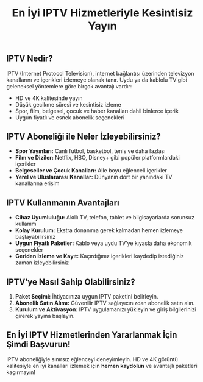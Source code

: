 <!DOCTYPE html>
<html lang="tr">
<head>
    <meta charset="UTF-8">
    <meta name="viewport" content="width=device-width, initial-scale=1.0">
    <meta name="title" content="En İyi IPTV Hizmetleri - Kesintisiz Canlı Yayın Deneyimi">
    <meta name="description" content="En kaliteli IPTV hizmetleriyle HD yayın keyfi yaşayın! Spor, film, dizi ve belgeselleri kesintisiz izlemek için hemen IPTV paketlerini keşfedin.">
    <meta name="keywords" content="IPTV, en iyi IPTV, canlı TV, HD IPTV, IPTV abonelik, kesintisiz yayın, spor kanalları, film kanalları">
</head>
<body>
    <header>
        <h1>En İyi IPTV Hizmetleriyle Kesintisiz Yayın</h1>
    </header>
    <section>
        <h2>IPTV Nedir?</h2>
        <p>IPTV (Internet Protocol Television), internet bağlantısı üzerinden televizyon kanallarını ve içerikleri izlemeye olanak tanır. Uydu ya da kablolu TV gibi geleneksel yöntemlere göre birçok avantajı vardır:</p>
        <ul>
            <li>HD ve 4K kalitesinde yayın</li>
            <li>Düşük gecikme süresi ve kesintisiz izleme</li>
            <li>Spor, film, belgesel, çocuk ve haber kanalları dahil binlerce içerik</li>
            <li>Uygun fiyatlı ve esnek abonelik seçenekleri</li>
        </ul>
    </section>
    <section>
        <h2>IPTV Aboneliği ile Neler İzleyebilirsiniz?</h2>
        <ul>
            <li><strong>Spor Yayınları:</strong> Canlı futbol, basketbol, tenis ve daha fazlası</li>
            <li><strong>Film ve Diziler:</strong> Netflix, HBO, Disney+ gibi popüler platformlardaki içerikler</li>
            <li><strong>Belgeseller ve Çocuk Kanalları:</strong> Aile boyu eğlenceli içerikler</li>
            <li><strong>Yerel ve Uluslararası Kanallar:</strong> Dünyanın dört bir yanındaki TV kanallarına erişim</li>
        </ul>
    </section>
    <section>
        <h2>IPTV Kullanmanın Avantajları</h2>
        <ul>
            <li><strong>Cihaz Uyumluluğu:</strong> Akıllı TV, telefon, tablet ve bilgisayarlarda sorunsuz kullanım</li>
            <li><strong>Kolay Kurulum:</strong> Ekstra donanıma gerek kalmadan hemen izlemeye başlayabilirsiniz</li>
            <li><strong>Uygun Fiyatlı Paketler:</strong> Kablo veya uydu TV’ye kıyasla daha ekonomik seçenekler</li>
            <li><strong>Geriden İzleme ve Kayıt:</strong> Kaçırdığınız içerikleri kaydedip istediğiniz zaman izleyebilirsiniz</li>
        </ul>
    </section>
    <section>
        <h2>IPTV’ye Nasıl Sahip Olabilirsiniz?</h2>
        <ol>
            <li><strong>Paket Seçimi:</strong> İhtiyacınıza uygun IPTV paketini belirleyin.</li>
            <li><strong>Abonelik Satın Alımı:</strong> Güvenilir IPTV sağlayıcınızdan abonelik satın alın.</li>
            <li><strong>Kurulum ve Aktivasyon:</strong> IPTV uygulamanızı yükleyin ve giriş bilgilerinizi girerek yayına başlayın.</li>
        </ol>
    </section>
    <footer>
        <h2>En İyi IPTV Hizmetlerinden Yararlanmak İçin Şimdi Başvurun!</h2>
        <p>IPTV aboneliğiyle sınırsız eğlenceyi deneyimleyin. HD ve 4K görüntü kalitesiyle en iyi kanalları izlemek için <strong>hemen kaydolun</strong> ve avantajlı paketleri kaçırmayın!</p>
    </footer>
</body>
</html>

